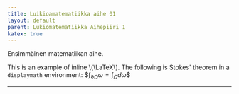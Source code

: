 ```yaml
---
title: Luikioamatematiikka aihe 01
layout: default
parent: Lukiomatematiikka Aihepiiri 1
katex: true
---
```


Ensimmäinen matematiikan aihe.

This is an example of inline \\(\LaTeX\\). The following is Stokes' theorem in a
`displaymath` environment: \$$\int_{\partial \Omega} \omega = \int_{\Omega} d\omega\$$

----